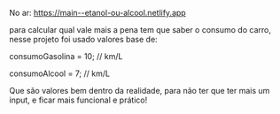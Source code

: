 No ar: https://main--etanol-ou-alcool.netlify.app

para calcular qual vale mais a pena tem que saber o consumo do carro,
nesse projeto foi usado valores base de: <p>
consumoGasolina = 10; // km/L <p>
consumoAlcool = 7; // km/L

Que são valores bem dentro da realidade, para não ter que ter mais um input, e ficar mais funcional e prático! 
